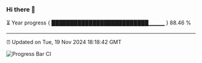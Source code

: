 ### Hi there 👋

⏳ Year progress { ██████████████████████████▁▁▁▁ } 88.46 %

---

⏰ Updated on Tue, 19 Nov 2024 18:18:42 GMT

![Progress Bar CI](https://github.com/liununu/liununu/workflows/Progress%20Bar%20CI/badge.svg)
